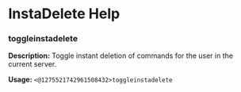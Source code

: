 # InstaDelete Help

### toggleinstadelete

**Description:** Toggle instant deletion of commands for the user in the current server.

**Usage:** `<@1275521742961508432>toggleinstadelete`


